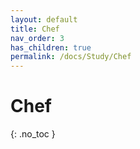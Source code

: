 ```yaml
---
layout: default
title: Chef
nav_order: 3
has_children: true
permalink: /docs/Study/Chef
---
```


# Chef
{: .no_toc }

